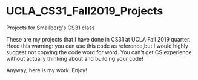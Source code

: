 # UCLA_CS31_Fall2019_Projects
Projects for Smallberg's CS31 class

These are my projects that I have done in CS31 at UCLA Fall 2019 quarter. 
Heed this warning: you can use this code as reference,but I would highly
suggest not copying the code word for word. You can't get CS experience
without actually thinking about and building your code!

Anyway, here is my work. Enjoy!
